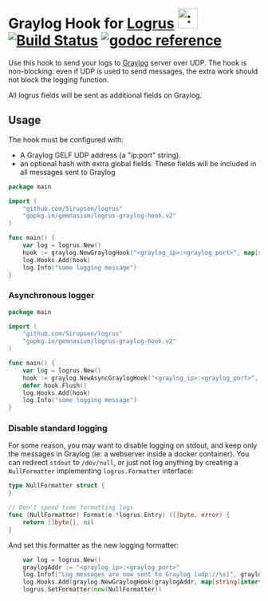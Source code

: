 # Graylog Hook for [Logrus](https://github.com/Sirupsen/logrus) <img src="http://i.imgur.com/hTeVwmJ.png" width="40" height="40" alt=":walrus:" class="emoji" title=":walrus:" />&nbsp;[![Build Status](https://travis-ci.org/gemnasium/logrus-graylog-hook.svg?branch=master)](https://travis-ci.org/gemnasium/logrus-graylog-hook)&nbsp;[![godoc reference](https://godoc.org/github.com/gemnasium/logrus-graylog-hook?status.svg)](https://godoc.org/gopkg.in/gemnasium/logrus-graylog-hook.v2)

Use this hook to send your logs to [Graylog](http://graylog2.org) server over UDP.
The hook is non-blocking: even if UDP is used to send messages, the extra work
should not block the logging function.

All logrus fields will be sent as additional fields on Graylog.

## Usage

The hook must be configured with:

* A Graylog GELF UDP address (a "ip:port" string).
* an optional hash with extra global fields. These fields will be included in all messages sent to Graylog

```go
package main

import (
    "github.com/Sirupsen/logrus"
    "gopkg.in/gemnasium/logrus-graylog-hook.v2"
)

func main() {
    var log = logrus.New()
    hook := graylog.NewGraylogHook("<graylog_ip>:<graylog_port>", map[string]interface{}{"this": "is logged every time"})
    log.Hooks.Add(hook)
    log.Info("some logging message")
}
```

### Asynchronous logger

```go
package main

import (
    "github.com/Sirupsen/logrus"
    "gopkg.in/gemnasium/logrus-graylog-hook.v2"
)

func main() {
    var log = logrus.New()
    hook := graylog.NewAsyncGraylogHook("<graylog_ip>:<graylog_port>", map[string]interface{}{"this": "is logged every time"})
    defer hook.Flush()
    log.Hooks.Add(hook)
    log.Info("some logging message")
}
```

### Disable standard logging

For some reason, you may want to disable logging on stdout, and keep only the messages in Graylog (ie: a webserver inside a docker container).
You can redirect `stdout` to `/dev/null`, or just not log anything by creating a `NullFormatter` implementing `logrus.Formatter` interface:

```go
type NullFormatter struct {
}

// Don't spend time formatting logs
func (NullFormatter) Format(e *logrus.Entry) ([]byte, error) {
    return []byte{}, nil
}
```

And set this formatter as the new logging formatter:

```go
    var log = logrus.New()
    graylogAddr := "<graylog_ip>:<graylog_port>"                                 // set graylogAddr accordingly
    log.Infof("Log messages are now sent to Graylog (udp://%s)", graylogAddr)    // Give a hint why logs are empty
    log.Hooks.Add(graylog.NewGraylogHook(graylogAddr, map[string]interface{}{}))
    logrus.SetFormatter(new(NullFormatter))                                      // Don't send logs to stdout
```
